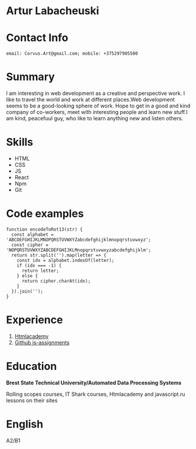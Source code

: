  
# Artur Labacheuski
 
# Contact Info
    
    email: Corvus.Art@gmail.com; mobile: +375297905500
 
# Summary
 
I am interesting in web development as a creative and perspective work. I like to travel the world and work at different places.Web development seems to be a good-looking sphere of work. Hope to get in a good and kind company of co-workers, meet with interesting people and learn new stuff.I am kind, peacefuul guy, who like to learn anything new and listen others.

# Skills

 * HTML
 * CSS
 * JS
 * React
 * Npm
 * Git
 
# Code examples

```
function encodeToRot13(str) {
  const alphabet = 'ABCDEFGHIJKLMNOPQRSTUVWXYZabcdefghijklmnopqrstuvwxyz';
  const cipher = 'NOPQRSTUVWXYZABCDEFGHIJKLMnopqrstuvwxyzabcdefghijklm';
  return str.split('').map(letter => {
    const idx = alphabet.indexOf(letter);
    if (idx === -1) {
      return letter;
    } else {
      return cipher.charAt(idx);
    }
  }).join('');
}
```

# Experience

1. [Htmlacademy](https://htmlacademy.ru/profile/id129589/achievements)
2. [Github js-assignments](https://github.com/CorvusArt/js-assignments) 

# Education

   **Brest State Technical University/Automated Data Processing Systems** 
   
Rolling scopes courses, IT Shark courses, Htmlacademy and javascript.ru lessons on their sites

# English 
A2/B1
